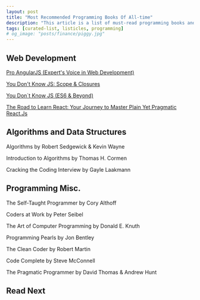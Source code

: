 ```yaml
---
layout: post
title: "Most Recommended Programming Books Of All-time"
description: "This article is a list of must-read programming books and why should you read them. The list contains the most quoted books on programming recommended by top programmers in the industry."
tags: [curated-list, listicles, programming]
# og_image: "posts/finance/piggy.jpg"
---
```


<!-- {% include image.html path="posts/finance/piggy.jpg" path-detail="posts/finance/piggy.jpg" alt="Make Passive Income" %} -->

## Web Development

[Pro AngularJS (Expert's Voice in Web Development)](https://amzn.to/3csc4EM) 

[You Don't Know JS: Scope & Closures](https://amzn.to/2Idk9iz)

[You Don`t Know JS (ES6 & Beyond)](https://amzn.to/3cAwBHk)

[The Road to Learn React: Your Journey to Master Plain Yet Pragmatic React.Js](https://amzn.to/2PElkvt)


## Algorithms and Data Structures

Algorithms by Robert Sedgewick & Kevin Wayne

Introduction to Algorithms by Thomas H. Cormen

Cracking the Coding Interview by Gayle Laakmann


## Programming Misc.

The Self-Taught Programmer by Cory Althoff 

Coders at Work by Peter Seibel

The Art of Computer Programming by Donald E. Knuth

Programming Pearls by Jon Bentley

The Clean Coder by Robert Martin

Code Complete by Steve McConnell

The Pragmatic Programmer by David Thomas & Andrew Hunt




## Read Next

<!-- [How to make passive income? More importantly - WHY?](http://ngninja.com/posts/how-to-make-passive-income) -->